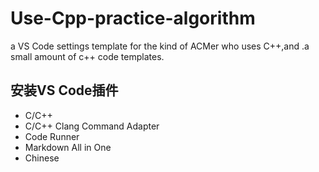 # Use-Cpp-practice-algorithm
a VS Code settings template for the kind of ACMer who uses C++,and .a small amount of c++ code templates.

## 安装VS Code插件
* C/C++
* C/C++ Clang Command Adapter
* Code Runner
* Markdown All in One
* Chinese

